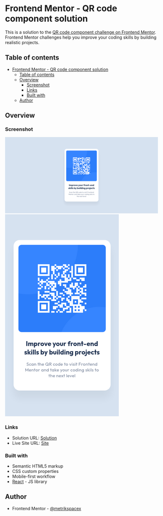 # Frontend Mentor - QR code component solution

This is a solution to the [QR code component challenge on Frontend Mentor](https://www.frontendmentor.io/challenges/qr-code-component-iux_sIO_H). Frontend Mentor challenges help you improve your coding skills by building realistic projects.

## Table of contents

- [Frontend Mentor - QR code component solution](#frontend-mentor---qr-code-component-solution)
  - [Table of contents](#table-of-contents)
  - [Overview](#overview)
    - [Screenshot](#screenshot)
    - [Links](#links)
    - [Built with](#built-with)
  - [Author](#author)

## Overview

### Screenshot

![desktop](./.screenshots/desktop.png)
![mobile](./.screenshots/mobile.png)

### Links

- Solution URL: [Solution](https://github.com/metrikspacex-resume/react-fem-qr-code-component/)
- Live Site URL: [Site](https://metrikspacex-resume.github.io/react-fem-qr-code-component/)

### Built with

- Semantic HTML5 markup
- CSS custom properties
- Mobile-first workflow
- [React](https://reactjs.org/) - JS library

## Author

- Frontend Mentor - [@metrikspacex](https://www.frontendmentor.io/profile/metrikspacex)
